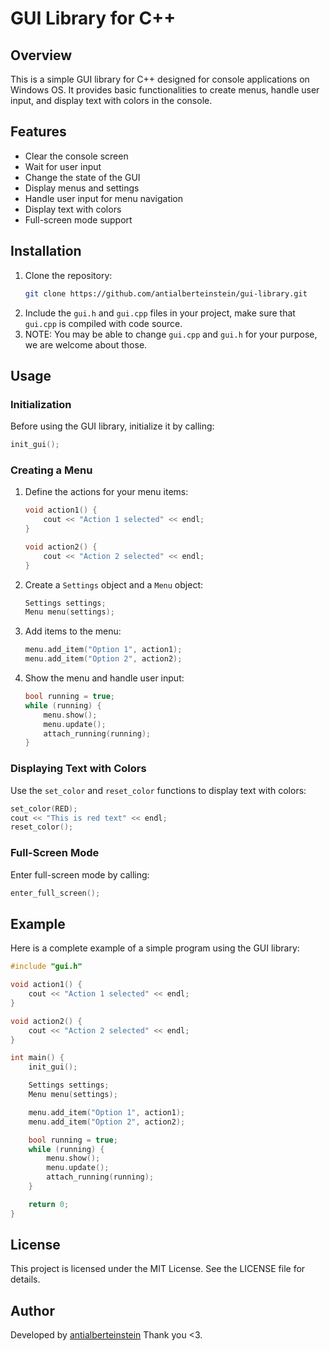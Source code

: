 # GUI Library for C++

## Overview

This is a simple GUI library for C++ designed for console applications on Windows OS. It provides basic functionalities to create menus, handle user input, and display text with colors in the console.

## Features

- Clear the console screen
- Wait for user input
- Change the state of the GUI
- Display menus and settings
- Handle user input for menu navigation
- Display text with colors
- Full-screen mode support

## Installation

1. Clone the repository:
    ```sh
    git clone https://github.com/antialberteinstein/gui-library.git
    ```
2. Include the `gui.h` and `gui.cpp` files in your project, make sure that `gui.cpp` is compiled with code source.
3. NOTE: You may be able to change `gui.cpp` and `gui.h` for your purpose, we are welcome about those.

## Usage

### Initialization

Before using the GUI library, initialize it by calling:
```cpp
init_gui();
```

### Creating a Menu

1. Define the actions for your menu items:
    ```cpp
    void action1() {
        cout << "Action 1 selected" << endl;
    }

    void action2() {
        cout << "Action 2 selected" << endl;
    }
    ```

2. Create a `Settings` object and a `Menu` object:
    ```cpp
    Settings settings;
    Menu menu(settings);
    ```

3. Add items to the menu:
    ```cpp
    menu.add_item("Option 1", action1);
    menu.add_item("Option 2", action2);
    ```

4. Show the menu and handle user input:
    ```cpp
    bool running = true;
    while (running) {
        menu.show();
        menu.update();
        attach_running(running);
    }
    ```

### Displaying Text with Colors

Use the `set_color` and `reset_color` functions to display text with colors:
```cpp
set_color(RED);
cout << "This is red text" << endl;
reset_color();
```

### Full-Screen Mode

Enter full-screen mode by calling:
```cpp
enter_full_screen();
```

## Example

Here is a complete example of a simple program using the GUI library:

```cpp
#include "gui.h"

void action1() {
    cout << "Action 1 selected" << endl;
}

void action2() {
    cout << "Action 2 selected" << endl;
}

int main() {
    init_gui();

    Settings settings;
    Menu menu(settings);

    menu.add_item("Option 1", action1);
    menu.add_item("Option 2", action2);

    bool running = true;
    while (running) {
        menu.show();
        menu.update();
        attach_running(running);
    }

    return 0;
}
```

## License

This project is licensed under the MIT License. See the LICENSE file for details.

## Author

Developed by [antialberteinstein](https://github.com/antialberteinstein)
Thank you <3.
